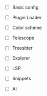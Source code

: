 
- [ ] Basic config
- [ ] Plugin Loader
- [ ] Color scheme
- [ ] Telescope
- [ ] Treesitter
- [ ] Explorer
- [ ] LSP
- [ ] Snippets
- [ ] AI


